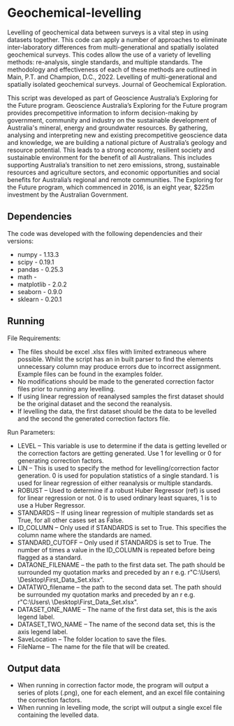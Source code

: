 # Geochemical-levelling

Levelling of geochemical data between surveys is a vital step in using datasets together. This code can apply a number of approaches to eliminate inter-laboratory differences from multi-generational and spatially isolated geochemical surveys. This codes allow the use of a variety of levelling methods: re-analysis, single standards, and multiple standards. The methodology and effectiveness of each of these methods are outlined in Main, P.T. and Champion, D.C., 2022. Levelling of multi-generational and spatially isolated geochemical surveys. Journal of Geochemical Exploration.

This script was developed as part of Geoscience Australia’s Exploring for the Future program. Geoscience Australia’s Exploring for the Future program provides precompetitive information to inform decision-making by government, community and industry on the sustainable development of Australia's mineral, energy and groundwater resources. By gathering, analysing and interpreting new and existing precompetitive geoscience data and knowledge, we are building a national picture of Australia’s geology and resource potential. This leads to a strong economy, resilient society and sustainable environment for the benefit of all Australians. This includes supporting Australia’s transition to net zero emissions, strong, sustainable resources and agriculture sectors, and economic opportunities and social benefits for Australia’s regional and remote communities. The Exploring for the Future program, which commenced in 2016, is an eight year, $225m investment by the Australian Government.

## Dependencies
The code was developed with the following dependencies and their versions:
* numpy - 1.13.3
* scipy - 0.19.1
* pandas - 0.25.3
* math - 
* matplotlib - 2.0.2
* seaborn - 0.9.0
* sklearn - 0.20.1

## Running
File Requirements: 
* The files should be excel .xlsx files with limited extraneous where possible. Whilst the script has an in built parser to find the elements unnecessary column may produce errors due to incorrect assignment. Example files can be found in the examples folder.
* No modifications should be made to the generated correction factor files prior to running any levelling.
* If using linear regression of reanalysed samples the first dataset should be the original dataset and the second the reanalysis.
* If levelling the data, the first dataset should be the data to be levelled and the second the generated correction factors file.

Run Parameters:
* LEVEL – This variable is use to determine if the data is getting levelled or the correction factors are getting generated. Use 1 for levelling or 0 for generating correction factors.
* LIN – This is used to specify the method for levelling/correction factor generation. 0 is used for population statistics of a single standard. 1 is used for linear regression of either reanalysis or multiple standards.
* ROBUST – Used to determine if a robust Huber Regressor (ref) is used for linear regression or not. 0 is to used ordinary least squares, 1 is to use a Huber Regressor.
* STANDARDS – If using linear regression of multiple standards set as True, for all other cases set as False. 
* ID_COLUMN – Only used if STANDARDS is set to True. This specifies the column name where the standards are named.
* STANDARD_CUTOFF  – Only used if STANDARDS is set to True. The number of times a value in the ID_COLUMN is repeated before being flagged as a standard.
* DATAONE_FILENAME – the path to the first data set. The path should be surrounded my quotation marks and preceded by an r e.g.  r"C:\Users\ \Desktop\First_Data_Set.xlsx".
* DATATWO_filename – the path to the second data set. The path should be surrounded my quotation marks and preceded by an r e.g.  r"C:\Users\ \Desktop\First_Data_Set.xlsx".
* DATASET_ONE_NAME – The name of the first data set, this is the axis legend label.
* DATASET_TWO_NAME – The name of the second data set, this is the axis legend label.
* SaveLocation – The folder location to save the files.
* FileName – The name for the file that will be created.

## Output data

* When running in correction factor mode, the program will output a series of plots (.png), one for each element, and an excel file containing the correction factors. 
* When running in levelling mode, the script will output a single excel file containing the levelled data.


